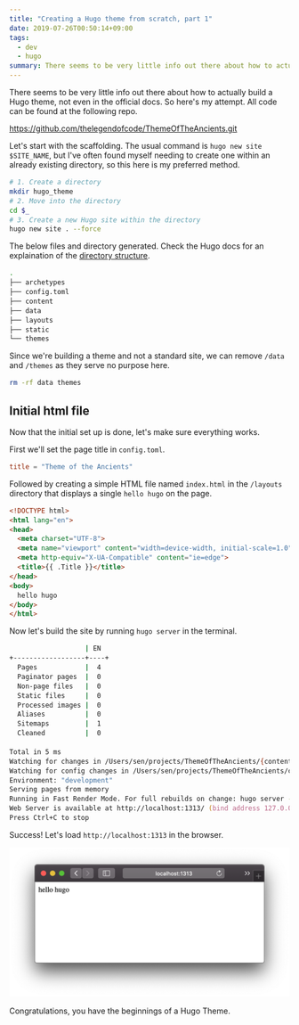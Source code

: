 ```yaml
---
title: "Creating a Hugo theme from scratch, part 1"
date: 2019-07-26T00:50:14+09:00
tags:
  - dev
  - hugo
summary: There seems to be very little info out there about how to actually build a Hugo theme, not even in the official docs. So here's my attempt.
---
```


There seems to be very little info out there about how to actually build a Hugo theme, not even in the official docs. So here's my attempt. All code can be found at the following repo.

https://github.com/thelegendofcode/ThemeOfTheAncients.git

Let's start with the scaffolding. The usual command is `hugo new site $SITE_NAME`, but I've often found myself needing to create one within an already existing directory, so this here is my preferred method.

```zsh
# 1. Create a directory
mkdir hugo_theme
# 2. Move into the directory
cd $_
# 3. Create a new Hugo site within the directory
hugo new site . --force
```

The below files and directory generated. Check the Hugo docs for an explaination of the [directory structure].

```zsh
.
├── archetypes
├── config.toml
├── content
├── data
├── layouts
├── static
└── themes
```

Since we're building a theme and not a standard site, we can remove `/data` and `/themes` as they serve no purpose here.

```zsh
rm -rf data themes
```

## Initial html file

Now that the initial set up is done, let's make sure everything works.

First we'll set the page title  in `config.toml`.

```toml
title = "Theme of the Ancients"
```

Followed by creating a simple HTML file named `index.html` in the `/layouts` directory that displays a single `hello hugo` on the page.

```html
<!DOCTYPE html>
<html lang="en">
<head>
  <meta charset="UTF-8">
  <meta name="viewport" content="width=device-width, initial-scale=1.0">
  <meta http-equiv="X-UA-Compatible" content="ie=edge">
  <title>{{ .Title }}</title>
</head>
<body>
  hello hugo
</body>
</html>
```

Now let's build the site by running `hugo server` in the terminal.

```zsh
                   | EN
+------------------+----+
  Pages            |  4
  Paginator pages  |  0
  Non-page files   |  0
  Static files     |  0
  Processed images |  0
  Aliases          |  0
  Sitemaps         |  1
  Cleaned          |  0

Total in 5 ms
Watching for changes in /Users/sen/projects/ThemeOfTheAncients/{content,layouts,static}
Watching for config changes in /Users/sen/projects/ThemeOfTheAncients/config.toml
Environment: "development"
Serving pages from memory
Running in Fast Render Mode. For full rebuilds on change: hugo server --disableFastRender
Web Server is available at http://localhost:1313/ (bind address 127.0.0.1)
Press Ctrl+C to stop
```

Success! Let's load `http://localhost:1313` in the browser. 

![hello hugo](/static/images/hello-hugo.png)

Congratulations, you have the beginnings of a Hugo Theme.

[directory structure]: https://gohugo.io/getting-started/directory-structure/
